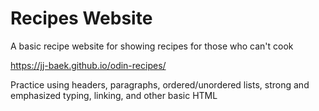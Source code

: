 # Recipes Website
A basic recipe website for showing recipes for those who can't cook

https://jj-baek.github.io/odin-recipes/

Practice using headers, paragraphs, ordered/unordered lists, strong and emphasized typing, linking, and other basic HTML